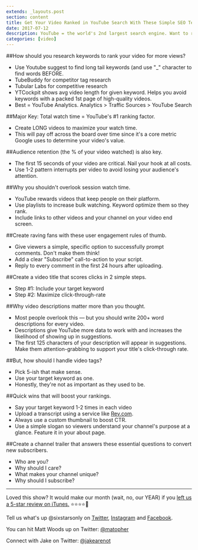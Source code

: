 ```yaml
---
extends: _layouts.post
section: content
title: Get Your Video Ranked in YouTube Search With These Simple SEO Techniques
date: 2017-07-12
description: YouTube = the world's 2nd largest search engine. Want to rank number-one? Start with these quick wins to claim the top spot. 
categories: [video]
---
```


##How should you research keywords to rank your video for more views?

- Use Youtube suggest to find long tail keywords (and use "\_" character to find words BEFORE.
- TubeBuddy for competitor tag research
- Tubular Labs for competitive research
- YTCockpit shows avg video length for given keyword. Helps you avoid keywords with a packed 1st page of high-quality videos.
- Best = YouTube Analytics. Analytics > Traffic Sources > YouTube Search

##Major Key: Total watch time = YouTube's #1 ranking factor.

- Create LONG videos to maximize your watch time.
- This will pay off across the board over time since it's a core metric Google uses to determine your video's value.

##Audience retention (the % of your video watched) is also key.

- The first 15 seconds of your video are critical. Nail your hook at all costs.
- Use 1-2 pattern interrupts per video to avoid losing your audience's attention.

##Why you shouldn't overlook session watch time.

- YouTube rewards videos that keep people on their platform.
- Use playlists to increase bulk watching. Keyword optimize them so they rank.
- Include links to other videos and your channel on your video end screen.

##Create raving fans with these user engagement rules of thumb.

- Give viewers a simple, specific option to successfully prompt comments. Don't make them think!
- Add a clear "Subscribe" call-to-action to your script.
- Reply to every comment in the first 24 hours after uploading.

##Create a video title that scores clicks in 2 simple steps.

- Step #1: Include your target keyword
- Step #2: Maximize click-through-rate

##Why video descriptions matter more than you thought.

- Most people overlook this — but you should write 200+ word descriptions for every video.
- Descriptions give YouTube more data to work with and increases the likelihood of showing up in suggestions.
- The first 125 characters of your description will appear in suggestions. Make them attention-grabbing to support your title's click-through rate.

##But, how should I handle video tags?

- Pick 5-ish that make sense.
- Use your target keyword as one.
- Honestly, they're not as important as they used to be.

##Quick wins that will boost your rankings.

- Say your target keyword 1-2 times in each video
- Upload a transcript using a service like [Rev.com](https://www.rev.com/).
- Always use a custom thumbnail to boost CTR.
- Use a simple slogan so viewers understand your channel's purpose at a glance. Feature it in your about page.

##Create a channel trailer that answers these essential questions to convert new subscribers.

- Who are you?
- Why should I care?
- What makes your channel unique?
- Why should I subscribe?

---

Loved this show? It would make our month (wait, no, our YEAR) if you [left us a 5-star review on iTunes.](https://itunes.apple.com/us/podcast/six-stars-only/id1372509198) ⭐⭐⭐⭐🌟

Tell us what's up @sixstarsonly on [Twitter](https://twitter.com/sixstarsonly), [Instagram](https://www.instagram.com/sixstarsonly/) and [Facebook](https://www.facebook.com/sixstarsonly/).

You can hit Matt Woods up on Twitter: [@matopher](https://twitter.com/matopher)

Connect with Jake on Twitter: [@jakearenot](https://twitter.com/jakearenot)
